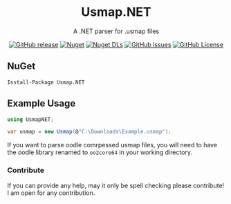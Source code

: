 <div align="center">

# Usmap.NET

A .NET parser for .usmap files

[![GitHub release](https://img.shields.io/github/v/release/NotOfficer/Usmap.NET?logo=github)](https://github.com/NotOfficer/Usmap.NET/releases/latest) [![Nuget](https://img.shields.io/nuget/v/Usmap.NET?logo=nuget)](https://www.nuget.org/packages/Usmap.NET) [![Nuget DLs](https://img.shields.io/nuget/dt/Usmap.NET?logo=nuget)](https://www.nuget.org/packages/Usmap.NET) [![GitHub issues](https://img.shields.io/github/issues/NotOfficer/Usmap.NET?logo=github)](https://github.com/NotOfficer/Usmap.NET/issues) [![GitHub License](https://img.shields.io/github/license/NotOfficer/Usmap.NET)](https://github.com/NotOfficer/Usmap.NET/blob/master/LICENSE)

</div>

## NuGet

    Install-Package Usmap.NET

## Example Usage

```cs
using UsmapNET;

var usmap = new Usmap(@"C:\Downloads\Example.usmap");
```

If you want to parse oodle comrpessed usmap files, you will need to have the oodle library renamed to `oo2core64` in your working directory.

### Contribute

If you can provide any help, may it only be spell checking please contribute!
I am open for any contribution.
